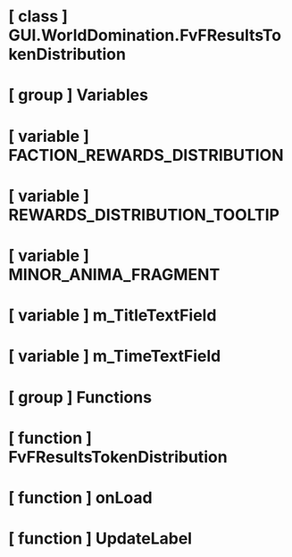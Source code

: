 # [ class ] GUI.WorldDomination.FvFResultsTokenDistribution

# [ group ] Variables

# [ variable ] FACTION_REWARDS_DISTRIBUTION

# [ variable ] REWARDS_DISTRIBUTION_TOOLTIP

# [ variable ] MINOR_ANIMA_FRAGMENT

# [ variable ] m_TitleTextField

# [ variable ] m_TimeTextField

# [ group ] Functions

# [ function ] FvFResultsTokenDistribution

# [ function ] onLoad

# [ function ] UpdateLabel

